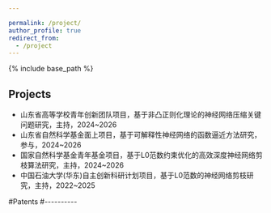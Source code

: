 ```yaml
---

permalink: /project/
author_profile: true
redirect_from:
  - /project
---
```


{% include base_path %}

<!--
Experiences
----------
* Assistant Professor: May. 2023 - Present   
  College of Electronics and Information Engineering, Shenzhen University, Shenzhen, China
* Postdoctoral Fellow: Nov. 2022 - May 2023  
  Department of Electrical Engineering, City University of Hong Kong, Hong Kong, China  
  Supervisor:  Prof. SO, Hing Cheung (IEEE Fellow)
* Ph.D degree: Sep. 2019 - Nov. 2022    
  Department of Electrical Engineering, City University of Hong Kong, Hong Kong, China  
  Supervisor: Prof. SO, Hing Cheung (IEEE Fellow)
* Research Assistant: Sep. 2018 -- Aug. 2019  
  College of Electronics and Information Engineering, Shenzhen University, Shenzhen, China  
  Supervisor: Prof. HUANG, Lei (IET Fellow, Distinguished Young Scholar)
* M.S degree with distinction: Sep. 2017 - Oct. 2018   
  Department of Electrical Engineering, City University of Hong Kong, Hong Kong, China    
  Supervisor: Prof. SO, Hing Cheung (IEEE Fellow)
* B.E degree as an outstanding graduate: Sep. 2011 - Jul. 2015    
  College of Information Engineering, Yanshan University, Qinhuangdao, China
-->


Projects
----------
* 山东省高等学校青年创新团队项目，基于非凸正则化理论的神经网络压缩关键问题研究，主持，2024~2026
* 山东省自然科学基金面上项目，基于可解释性神经网络的函数逼近方法研究，参与，2024~2026
* 国家自然科学基金青年基金项目，基于L0范数约束优化的高效深度神经网络剪枝算法研究，主持，2024~2026
* 中国石油大学(华东)自主创新科研计划项目，基于L0范数的神经网络剪枝研究，主持，2022~2025



  
#Patents
#----------


<!--
Awards and Honors
----------
* Research Tuition Scholarship, City University of Hong Kong, 2022 - 2023
* Outstanding Academic Performance Award, City University of Hong Kong, 2021 - 2022
* Research Tuition Scholarship, City University of Hong Kong, 2021 - 2022
* Outstanding Academic Performance Award, City University of Hong Kong, 2020 - 2021
* Research Tuition Scholarship, City University of Hong Kong, 2020 - 2021
* Ph.D. Research Scholarship, City University of Hong Kong, 2019 - 2023
* Graduate with Distinction, City University of Hong Kong, 2018
* Outstanding Undergraduate, Yanshan University, 2015



Invited Talks:
---------
* Invited Speaker: "An Interpretable Bi-Branch Neural Network for Matrix Completion", hosted by Prof. Nikolaos D. Sidiropoulos (IEEE Fellow),  Department of Electrical and Computer Engineering, University of Virginia, Virginia, USA, 11 Feb. 2022.


Professional Service:
---------
1) Journal/Conference Reviewer:  
* IEEE Transactions on Signal Processing
* IEEE Transactions on Image Processing
* IEEE Transactions on Communications
* IEEE Transactions on Vehicular Technology
* IEEE Journal of Selected Topics in Signal Processing
* IEEE Signal Processing Letters
* Signal Processing
* Digital Signal Processing
* IET Signal Processing
* etc.
  -->


